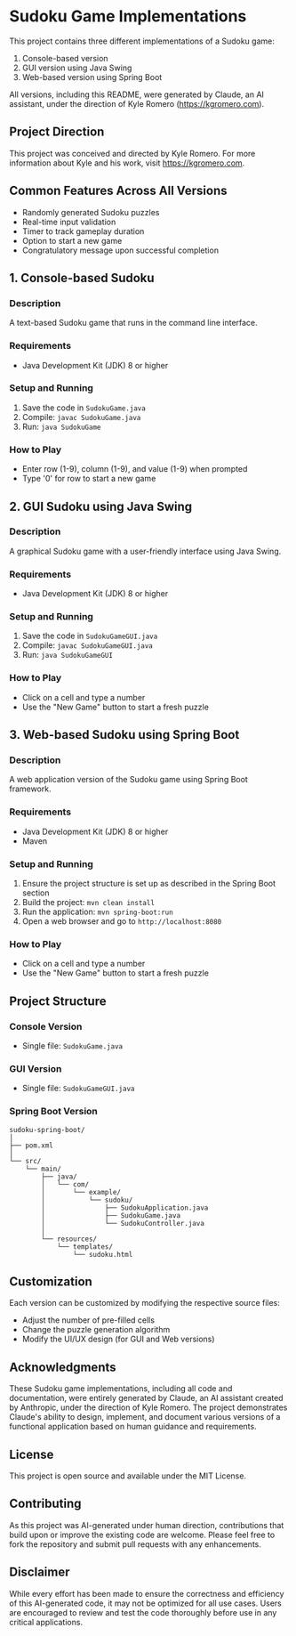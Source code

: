 # Sudoku Game Implementations

This project contains three different implementations of a Sudoku game:
1. Console-based version
2. GUI version using Java Swing
3. Web-based version using Spring Boot

All versions, including this README, were generated by Claude, an AI assistant, under the direction of Kyle Romero (https://kgromero.com).

## Project Direction
This project was conceived and directed by Kyle Romero. For more information about Kyle and his work, visit https://kgromero.com.

## Common Features Across All Versions
- Randomly generated Sudoku puzzles
- Real-time input validation
- Timer to track gameplay duration
- Option to start a new game
- Congratulatory message upon successful completion

## 1. Console-based Sudoku

### Description
A text-based Sudoku game that runs in the command line interface.

### Requirements
- Java Development Kit (JDK) 8 or higher

### Setup and Running
1. Save the code in `SudokuGame.java`
2. Compile: `javac SudokuGame.java`
3. Run: `java SudokuGame`

### How to Play
- Enter row (1-9), column (1-9), and value (1-9) when prompted
- Type '0' for row to start a new game

## 2. GUI Sudoku using Java Swing

### Description
A graphical Sudoku game with a user-friendly interface using Java Swing.

### Requirements
- Java Development Kit (JDK) 8 or higher

### Setup and Running
1. Save the code in `SudokuGameGUI.java`
2. Compile: `javac SudokuGameGUI.java`
3. Run: `java SudokuGameGUI`

### How to Play
- Click on a cell and type a number
- Use the "New Game" button to start a fresh puzzle

## 3. Web-based Sudoku using Spring Boot

### Description
A web application version of the Sudoku game using Spring Boot framework.

### Requirements
- Java Development Kit (JDK) 8 or higher
- Maven

### Setup and Running
1. Ensure the project structure is set up as described in the Spring Boot section
2. Build the project: `mvn clean install`
3. Run the application: `mvn spring-boot:run`
4. Open a web browser and go to `http://localhost:8080`

### How to Play
- Click on a cell and type a number
- Use the "New Game" button to start a fresh puzzle

## Project Structure

### Console Version
- Single file: `SudokuGame.java`

### GUI Version
- Single file: `SudokuGameGUI.java`

### Spring Boot Version
```
sudoku-spring-boot/
│
├── pom.xml
│
└── src/
    └── main/
        ├── java/
        │   └── com/
        │       └── example/
        │           └── sudoku/
        │               ├── SudokuApplication.java
        │               ├── SudokuGame.java
        │               └── SudokuController.java
        │
        └── resources/
            └── templates/
                └── sudoku.html
```

## Customization
Each version can be customized by modifying the respective source files:
- Adjust the number of pre-filled cells
- Change the puzzle generation algorithm
- Modify the UI/UX design (for GUI and Web versions)

## Acknowledgments
These Sudoku game implementations, including all code and documentation, were entirely generated by Claude, an AI assistant created by Anthropic, under the direction of Kyle Romero. The project demonstrates Claude's ability to design, implement, and document various versions of a functional application based on human guidance and requirements.

## License
This project is open source and available under the MIT License.

## Contributing
As this project was AI-generated under human direction, contributions that build upon or improve the existing code are welcome. Please feel free to fork the repository and submit pull requests with any enhancements.

## Disclaimer
While every effort has been made to ensure the correctness and efficiency of this AI-generated code, it may not be optimized for all use cases. Users are encouraged to review and test the code thoroughly before use in any critical applications.
